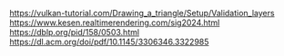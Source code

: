 https://vulkan-tutorial.com/Drawing_a_triangle/Setup/Validation_layers
https://www.kesen.realtimerendering.com/sig2024.html
https://dblp.org/pid/158/0503.html
https://dl.acm.org/doi/pdf/10.1145/3306346.3322985
